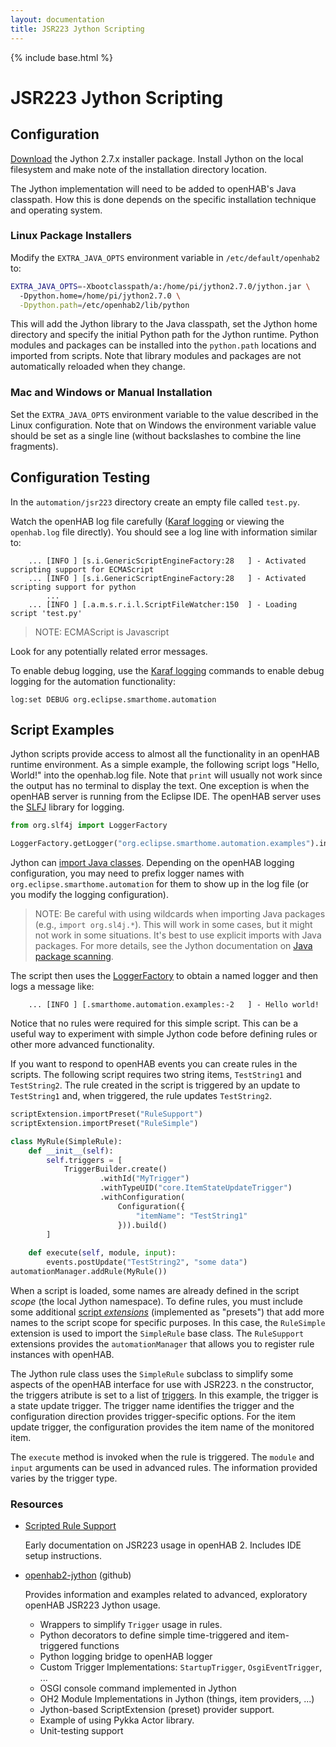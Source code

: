 ```yaml
---
layout: documentation
title: JSR223 Jython Scripting
---
```


{% include base.html %}

# JSR223 Jython Scripting

## Configuration

[Download](http://www.jython.org/downloads.html) the Jython 2.7.x installer package. 
Install Jython on the local filesystem and make note of the installation directory location.

The Jython implementation will need to be added to openHAB's Java classpath. 
How this is done depends on the specific installation technique and operating system.

### Linux Package Installers

Modify the `EXTRA_JAVA_OPTS` environment variable in `/etc/default/openhab2` to:

```bash
EXTRA_JAVA_OPTS=-Xbootclasspath/a:/home/pi/jython2.7.0/jython.jar \
  -Dpython.home=/home/pi/jython2.7.0 \
  -Dpython.path=/etc/openhab2/lib/python
```

This will add the Jython library to the Java classpath, 
set the Jython home directory and specify the initial Python path for the Jython runtime. 
Python modules and packages can be installed into the `python.path` locations and imported from scripts. 
Note that library modules and packages are not automatically reloaded when they change.

### Mac and Windows or Manual Installation

Set the `EXTRA_JAVA_OPTS` environment variable to the value described in the Linux configuration. 
Note that on Windows the environment variable value should be set as a single line 
(without backslashes to combine the line fragments).

## Configuration Testing

In the `automation/jsr223` directory create an empty file called `test.py`.

Watch the openHAB log file carefully ([Karaf logging]({{base}}/administration/logging.html) 
or viewing the `openhab.log` file directly). 
You should see a log line with information similar to:

```text
    ... [INFO ] [s.i.GenericScriptEngineFactory:28   ] - Activated scripting support for ECMAScript
    ... [INFO ] [s.i.GenericScriptEngineFactory:28   ] - Activated scripting support for python
        ...
    ... [INFO ] [.a.m.s.r.i.l.ScriptFileWatcher:150  ] - Loading script 'test.py'
```

> NOTE: ECMAScript is Javascript

Look for any potentially related error messages.

To enable debug logging, use the [Karaf logging]({{base}}/administration/logging.html) commands to 
enable debug logging for the automation functionality:

```text
log:set DEBUG org.eclipse.smarthome.automation
```

## Script Examples

Jython scripts provide access to almost all the functionality in an openHAB runtime environment. 
As a simple example, the following script logs "Hello, World!" into the openhab.log file. 
Note that `print` will usually not work since the output has no terminal to display the text. 
One exception is when the openHAB server is running from the Eclipse IDE. 
The openHAB server uses the [SLFJ](https://www.slf4j.org/) library for logging. 

```python
from org.slf4j import LoggerFactory

LoggerFactory.getLogger("org.eclipse.smarthome.automation.examples").info("Hello world!")
```

Jython can [import Java classes](http://www.jython.org/jythonbook/en/1.0/ModulesPackages.html). 
Depending on the openHAB logging configuration, 
you may need to prefix logger names with `org.eclipse.smarthome.automation` 
for them to show up in the log file (or you modify the logging configuration).

> NOTE: Be careful with using wildcards when importing Java packages (e.g., `import org.sl4j.*`). 
> This will work in some cases, but it might not work in some situations. 
> It's best to use explicit imports with Java packages. 
> For more details, see the Jython documentation on 
> [Java package scanning](http://www.jython.org/jythonbook/en/1.0/ModulesPackages.html#java-package-scanning).

The script then uses the [LoggerFactory](https://www.slf4j.org/apidocs/org/slf4j/Logger.html) 
to obtain a named logger and then logs a message like:

```text
    ... [INFO ] [.smarthome.automation.examples:-2   ] - Hello world!
```

Notice that no rules were required for this simple script. 
This can be a useful way to experiment with simple Jython code before defining rules or other more advanced functionality.

If you want to respond to openHAB events you can create rules in the scripts. 
The following script requires two string items, `TestString1` and `TestString2`. 
The rule created in the script is triggered by an update to `TestString1` and, 
when triggered, the rule updates `TestString2`. 

```python
scriptExtension.importPreset("RuleSupport")
scriptExtension.importPreset("RuleSimple")

class MyRule(SimpleRule):
    def __init__(self):
        self.triggers = [
            TriggerBuilder.create()
                    .withId("MyTrigger")
                    .withTypeUID("core.ItemStateUpdateTrigger")
                    .withConfiguration(
                        Configuration({
                            "itemName": "TestString1"
                        })).build()
        ]
        
    def execute(self, module, input):
        events.postUpdate("TestString2", "some data")
automationManager.addRule(MyRule())
```

When a script is loaded, some names are already defined in the script *scope* (the local Jython namespace). 
To define rules, you must include some additional [script *extensions*](jsr223.html#presets) 
(implemented as "presets") that add more names to the script scope for specific purposes. 
In this case, the `RuleSimple` extension is used to import the `SimpleRule` base class. 
The `RuleSupport` extensions provides the `automationManager` that allows you to register rule instances with openHAB.

The Jython rule class uses the `SimpleRule` subclass to simplify some aspects of the openHAB interface for use with JSR223. 
n the constructor, the triggers atribute is set to a list of [triggers](jsr223.html#trigger_types). 
In this example, the trigger is a state update trigger. 
The trigger name identifies the trigger and the configuration direction provides trigger-specific options. 
For the item update trigger, the configuration provides the item name of the monitored item.

The `execute` method is invoked when the rule is triggered. 
The `module` and `input` arguments can be used in advanced rules. 
The information provided varies by the trigger type.

### Resources

  - [Scripted Rule Support](https://github.com/eclipse/smarthome/wiki/Scripted-Rule-Support)
    
    Early documentation on JSR223 usage in openHAB 2. Includes IDE setup instructions.

  - [openhab2-jython](https://github.com/steve-bate/openhab2-jython)  (github)

    Provides information and examples related to advanced, exploratory openHAB JSR223 Jython usage.

    - Wrappers to simplify `Trigger` usage in rules.
    - Python decorators to define simple time-triggered and item-triggered functions
    - Python logging bridge to openHAB logger
    - Custom Trigger Implementations: `StartupTrigger`, `OsgiEventTrigger`, ...
    - OSGI console command implemented in Jython
    - OH2 Module Implementations in Jython (things, item providers, ...)
    - Jython-based ScriptExtension (preset) provider support.
    - Example of using Pykka Actor library.
    - Unit-testing support
